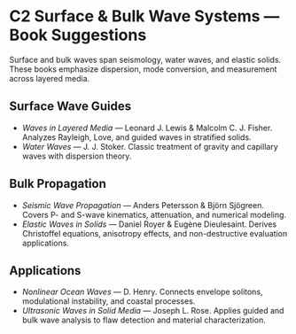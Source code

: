 # C2 Surface & Bulk Wave Systems — Book Suggestions

Surface and bulk waves span seismology, water waves, and elastic solids. These books emphasize dispersion, mode conversion, and measurement across layered media.

## Surface Wave Guides
- *Waves in Layered Media* — Leonard J. Lewis & Malcolm C. J. Fisher. Analyzes Rayleigh, Love, and guided waves in stratified solids.
- *Water Waves* — J. J. Stoker. Classic treatment of gravity and capillary waves with dispersion theory.

## Bulk Propagation
- *Seismic Wave Propagation* — Anders Petersson & Björn Sjögreen. Covers P- and S-wave kinematics, attenuation, and numerical modeling.
- *Elastic Waves in Solids* — Daniel Royer & Eugène Dieulesaint. Derives Christoffel equations, anisotropy effects, and non-destructive evaluation applications.

## Applications
- *Nonlinear Ocean Waves* — D. Henry. Connects envelope solitons, modulational instability, and coastal processes.
- *Ultrasonic Waves in Solid Media* — Joseph L. Rose. Applies guided and bulk wave analysis to flaw detection and material characterization.

